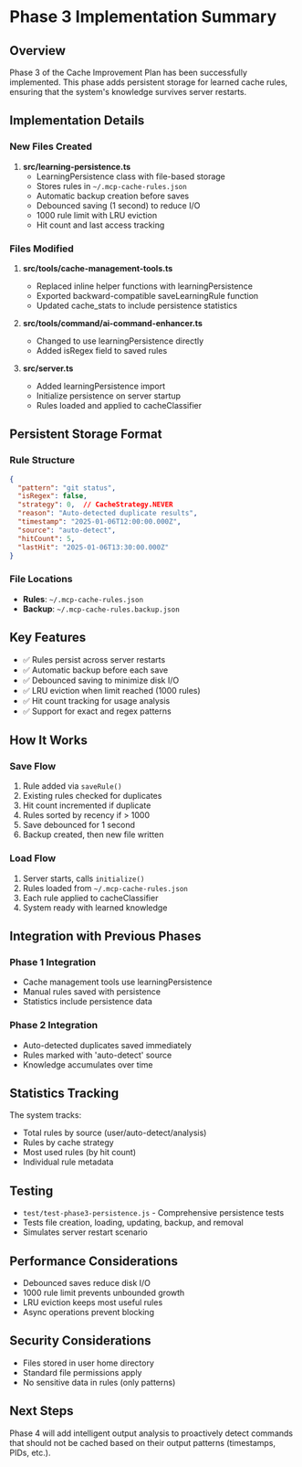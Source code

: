 # Phase 3 Implementation Summary

## Overview
Phase 3 of the Cache Improvement Plan has been successfully implemented. This phase adds persistent storage for learned cache rules, ensuring that the system's knowledge survives server restarts.

## Implementation Details

### New Files Created
1. **src/learning-persistence.ts**
   - LearningPersistence class with file-based storage
   - Stores rules in `~/.mcp-cache-rules.json`
   - Automatic backup creation before saves
   - Debounced saving (1 second) to reduce I/O
   - 1000 rule limit with LRU eviction
   - Hit count and last access tracking

### Files Modified
1. **src/tools/cache-management-tools.ts**
   - Replaced inline helper functions with learningPersistence
   - Exported backward-compatible saveLearningRule function
   - Updated cache_stats to include persistence statistics

2. **src/tools/command/ai-command-enhancer.ts**
   - Changed to use learningPersistence directly
   - Added isRegex field to saved rules

3. **src/server.ts**
   - Added learningPersistence import
   - Initialize persistence on server startup
   - Rules loaded and applied to cacheClassifier

## Persistent Storage Format

### Rule Structure
```json
{
  "pattern": "git status",
  "isRegex": false,
  "strategy": 0,  // CacheStrategy.NEVER
  "reason": "Auto-detected duplicate results",
  "timestamp": "2025-01-06T12:00:00.000Z",
  "source": "auto-detect",
  "hitCount": 5,
  "lastHit": "2025-01-06T13:30:00.000Z"
}
```

### File Locations
- **Rules**: `~/.mcp-cache-rules.json`
- **Backup**: `~/.mcp-cache-rules.backup.json`

## Key Features
- ✅ Rules persist across server restarts
- ✅ Automatic backup before each save
- ✅ Debounced saving to minimize disk I/O
- ✅ LRU eviction when limit reached (1000 rules)
- ✅ Hit count tracking for usage analysis
- ✅ Support for exact and regex patterns

## How It Works

### Save Flow
1. Rule added via `saveRule()`
2. Existing rules checked for duplicates
3. Hit count incremented if duplicate
4. Rules sorted by recency if > 1000
5. Save debounced for 1 second
6. Backup created, then new file written

### Load Flow
1. Server starts, calls `initialize()`
2. Rules loaded from `~/.mcp-cache-rules.json`
3. Each rule applied to cacheClassifier
4. System ready with learned knowledge

## Integration with Previous Phases

### Phase 1 Integration
- Cache management tools use learningPersistence
- Manual rules saved with persistence
- Statistics include persistence data

### Phase 2 Integration
- Auto-detected duplicates saved immediately
- Rules marked with 'auto-detect' source
- Knowledge accumulates over time

## Statistics Tracking

The system tracks:
- Total rules by source (user/auto-detect/analysis)
- Rules by cache strategy
- Most used rules (by hit count)
- Individual rule metadata

## Testing
- `test/test-phase3-persistence.js` - Comprehensive persistence tests
- Tests file creation, loading, updating, backup, and removal
- Simulates server restart scenario

## Performance Considerations
- Debounced saves reduce disk I/O
- 1000 rule limit prevents unbounded growth
- LRU eviction keeps most useful rules
- Async operations prevent blocking

## Security Considerations
- Files stored in user home directory
- Standard file permissions apply
- No sensitive data in rules (only patterns)

## Next Steps
Phase 4 will add intelligent output analysis to proactively detect commands that should not be cached based on their output patterns (timestamps, PIDs, etc.).

